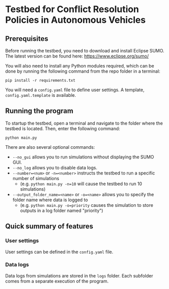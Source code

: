 # Testbed for Conflict Resolution Policies in Autonomous Vehicles

## Prerequisites

Before running the testbed, you need to download and install Eclipse SUMO. The latest version can be found here: https://www.eclipse.org/sumo/

You will also need to install any Python modules required, which can be done by running the following command from the repo folder in a terminal:

```pip install -r requirements.txt```

You will need a ```config.yaml``` file to define user settings. A template, ```config.yaml.template``` is available.

## Running the program

To startup the testbed, open a terminal and navigate to the folder where the testbed is located. Then, enter the following command:

```python main.py```

There are also several optional commands:

- ```--no_gui``` allows you to run simulations without displaying the SUMO GUI.
- ```--no_log``` allows you to disable data logs.
- ```--number=<num>``` or ```-n=<number>``` instructs the testbed to run a specific number of simulations
    - (e.g. ```python main.py -n=10``` will cause the testbed to run 10 simulations)
- ```--output_folder_name=<name>``` or ```-o=<name>``` allows you to specify the folder name where data is logged to
    - (e.g. ```python main.py -o=priority``` causes the simulation to store outputs in a log folder named "priority")

## Quick summary of features

### User settings

User settings can be defined in the ```config.yaml``` file.

### Data logs

Data logs from simulations are stored in the ```logs``` folder. Each subfolder comes from a separate execution of the program.
